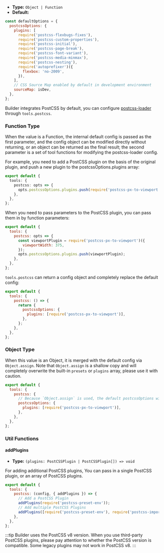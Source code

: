 - **Type:** `Object | Function`
- **Default:**

```js
const defaultOptions = {
  postcssOptions: {
    plugins: [
      require('postcss-flexbugs-fixes'),
      require('postcss-custom-properties'),
      require('postcss-initial'),
      require('postcss-page-break'),
      require('postcss-font-variant'),
      require('postcss-media-minmax'),
      require('postcss-nesting'),
      require('autoprefixer')({
        flexbox: 'no-2009',
      }),
    ],
    // CSS Source Map enabled by default in development environment
    sourceMap: isDev,
  },
};
```

Builder integrates PostCSS by default, you can configure [postcss-loader](https://github.com/webpack-contrib/postcss-loader) through `tools.postcss`.

### Function Type

When the value is a Function, the internal default config is passed as the first parameter, and the config object can be modified directly without returning, or an object can be returned as the final result; the second parameter is a set of tool functions for modifying the postcss-loader config.

For example, you need to add a PostCSS plugin on the basis of the original plugin, and push a new plugin to the postcssOptions.plugins array:

```ts
export default {
  tools: {
    postcss: opts => {
      opts.postcssOptions.plugins.push(require('postcss-px-to-viewport'));
    },
  },
};
```

When you need to pass parameters to the PostCSS plugin, you can pass them in by function parameters:

```js
export default {
  tools: {
    postcss: opts => {
      const viewportPlugin = require('postcss-px-to-viewport')({
        viewportWidth: 375,
      });
      opts.postcssOptions.plugins.push(viewportPlugin);
    },
  },
};
```

`tools.postcss` can return a config object and completely replace the default config:

```js
export default {
  tools: {
    postcss: () => {
      return {
        postcssOptions: {
          plugins: [require('postcss-px-to-viewport')],
        },
      };
    },
  },
};
```

### Object Type

When this value is an Object, it is merged with the default config via `Object.assign`. Note that `Object.assign` is a shallow copy and will completely overwrite the built-in `presets` or `plugins` array, please use it with caution.

```js
export default {
  tools: {
    postcss: {
      // Because `Object.assign` is used, the default postcssOptions will be overwritten.
      postcssOptions: {
        plugins: [require('postcss-px-to-viewport')],
      },
    },
  },
};
```

### Util Functions

#### addPlugins

- **Type:** `(plugins: PostCSSPlugin | PostCSSPlugin[]) => void`

For adding additional PostCSS plugins, You can pass in a single PostCSS plugin, or an array of PostCSS plugins.

```js
export default {
  tools: {
    postcss: (config, { addPlugins }) => {
      // Add a PostCSS Plugin
      addPlugins(require('postcss-preset-env'));
      // Add multiple PostCSS Plugins
      addPlugins([require('postcss-preset-env'), require('postcss-import')]);
    },
  },
};
```

:::tip
Builder uses the PostCSS v8 version. When you use third-party PostCSS plugins, please pay attention to whether the PostCSS version is compatible. Some legacy plugins may not work in PostCSS v8.
:::
